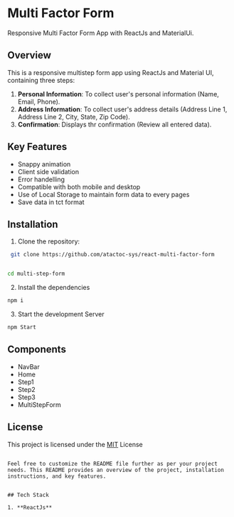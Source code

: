 
# Multi Factor Form 
Responsive Multi Factor Form App with ReactJs and MaterialUi.


## Overview 

This is a responsive multistep form app using ReactJs and Material UI, containing three steps:

1. **Personal Information**: To collect user's personal information (Name, Email, Phone).
2. **Address Information**: To collect user's address details (Address Line 1, Address Line 2, City, State, Zip Code).
3. **Confirmation**: Displays thr confirmation (Review all entered data).




## Key Features

- Snappy animation 
- Client side validation
- Error handelling
- Compatible with both mobile and desktop
- Use of Local Storage to maintain form data to every pages
- Save data in tct format  

##  Installation
1. Clone the repository:
```sh
 git clone https://github.com/atactoc-sys/react-multi-factor-form


cd multi-step-form

```
2. Install the dependencies
```sh
npm i

```
3. Start the development Server
```sh
npm Start

```
## Components
- NavBar
- Home
- Step1
- Step2
- Step3
- MultiStepForm
## License
This project is licensed under the
[MIT](https://choosealicense.com/licenses/mit/) License

```vbnet

Feel free to customize the README file further as per your project needs. This README provides an overview of the project, installation instructions, and key features.


## Tech Stack

1. **ReactJs**


